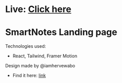 # Live: [Click here](https://smart-notes-lyart.vercel.app/)

# SmartNotes Landing page

Technologies used:

- React, Tailwind, Framer Motion

Design made by @iamhervewabo

- Find it here: [link](https://www.figma.com/community/file/1369806316522149240)
